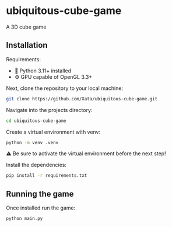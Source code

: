 # ubiquitous-cube-game
A 3D cube game

## Installation
Requirements:
- 🐍 Python 3.11+ installed
- ⚙️ GPU capable of OpenGL 3.3+

Next, clone the repository to your local machine:
```zsh
git clone https://github.com/Xata/ubiquitous-cube-game.git
```

Navigate into the projects directory:
```zsh
cd ubiquitous-cube-game
```

Create a virtual environment with venv:
```zsh
python -m venv .venv
```

⚠️ Be sure to activate the virtual environment before the next step!

Install the dependencies:
```zsh
pip install -r requirements.txt
```

## Running the game
Once installed run the game:
```zsh
python main.py
```
